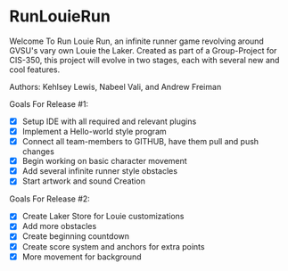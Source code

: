 # RunLouieRun

Welcome To Run Louie Run, an infinite runner game revolving around GVSU's vary own Louie the Laker.
Created as part of a Group-Project for CIS-350, this project will evolve in two stages, each with
several new and cool features.

Authors: Kehlsey Lewis, Nabeel Vali, and Andrew Freiman

Goals For Release #1: 
- [x] Setup IDE with all required and relevant plugins 
- [x] Implement a Hello-world style program
- [x] Connect all team-members to GITHUB, have them pull and push changes
- [x] Begin working on basic character movement 
- [x] Add several infinite runner style obstacles
- [x] Start artwork and sound Creation

Goals For Release #2: 
- [x] Create Laker Store for Louie customizations 
- [x] Add more obstacles
- [x] Create beginning countdown
- [x] Create score system and anchors for extra points 
- [x] More movement for background
